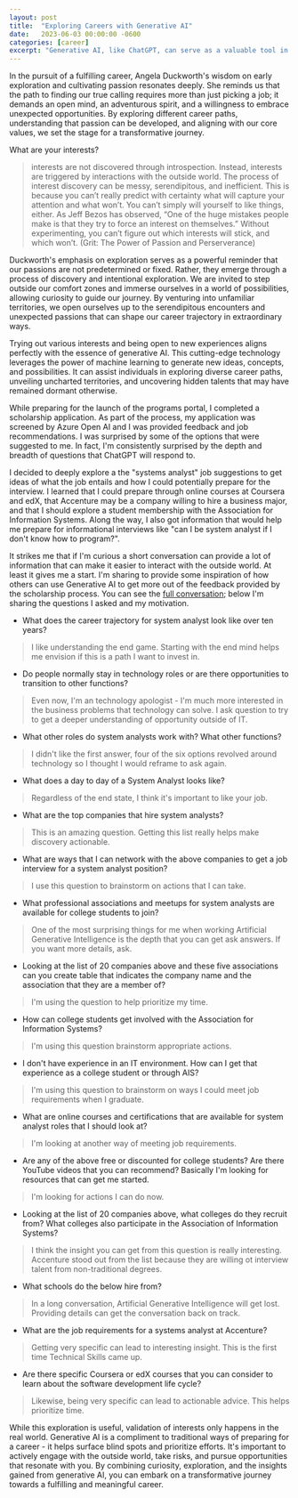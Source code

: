 ```yaml
---
layout: post
title:  "Exploring Careers with Generative AI"
date:   2023-06-03 00:00:00 -0600
categories: [career]
excerpt: "Generative AI, like ChatGPT, can serve as a valuable tool in career exploration by providing insights and recommendations. It can help individuals uncover potential paths, discover resources such as online courses and professional associations, and prioritize efforts based on personalized feedback. However, while generative AI is beneficial, it should be complemented by real-world engagement, taking risks, and pursuing opportunities to validate and develop interests for a truly fulfilling career journey."
---
```

In the pursuit of a fulfilling career, Angela Duckworth's wisdom on early exploration and cultivating passion resonates deeply. She reminds us that the path to finding our true calling requires more than just picking a job; it demands an open mind, an adventurous spirit, and a willingness to embrace unexpected opportunities. By exploring different career paths, understanding that passion can be developed, and aligning with our core values, we set the stage for a transformative journey. 

What are your interests?

> interests are not discovered through introspection. Instead, interests are triggered by interactions with the outside world. The process of interest discovery can be messy, serendipitous, and inefficient. This is because you can’t really predict with certainty what will capture your attention and what won’t. You can’t simply will yourself to like things, either. As Jeff Bezos has observed, “One of the huge mistakes people make is that they try to force an interest on themselves.” Without experimenting, you can’t figure out which interests will stick, and which won’t. (Grit: The Power of Passion and Perserverance)

Duckworth's emphasis on exploration serves as a powerful reminder that our passions are not predetermined or fixed. Rather, they emerge through a process of discovery and intentional exploration. We are invited to step outside our comfort zones and immerse ourselves in a world of possibilities, allowing curiosity to guide our journey. By venturing into unfamiliar territories, we open ourselves up to the serendipitous encounters and unexpected passions that can shape our career trajectory in extraordinary ways.

Trying out various interests and being open to new experiences aligns perfectly with the essence of generative AI. This cutting-edge technology leverages the power of machine learning to generate new ideas, concepts, and possibilities. It can assist individuals in exploring diverse career paths, unveiling uncharted territories, and uncovering hidden talents that may have remained dormant otherwise.

While preparing for the launch of the programs portal, I completed a scholarship application.  As part of the process, my application was screened by Azure Open AI and I was provided feedback and job recommendations.  I was surprised by some of the options that were suggested to me.  In fact, I'm consistently surprised by the depth and breadth of questions that ChatGPT will respond to.

I decided to deeply explore a the "systems analyst" job suggestions to get ideas of what the job entails and how I could potentially prepare for the interview.  I learned that I could prepare through online courses at Coursera and edX, that Accenture may be a company willing to hire a business major, and that I should explore a student membership with the Association for Information Systems.  Along the way, I also got information that would help me prepare for informational interviews like "can I be system analyst if I don't know how to program?".  

It strikes me that if I'm curious a short conversation can provide a lot of information that can make it easier to interact with the outside world.  At least it gives me a start.  I'm sharing to provide some inspiration of how others can use Generative AI to get more out of the feedback provided by the scholarship process.  You can see the [full conversation](https://chat.openai.com/share/7563a68b-e271-4d88-800f-bdd590b0a998); below I'm sharing the questions I asked and my motivation.

- What does the career trajectory for system analyst look like over ten years?
> I like understanding the end game.  Starting with the end mind helps me envision if this is a path I want to invest in.
- Do people normally stay in technology roles or are there opportunities to transition to other functions?
> Even now, I'm an technology apologist - I'm much more interested in the business problems that technology can solve.  I ask question to try to get a deeper understanding of opportunity outside of IT.
- What other roles do system analysts work with?  What other functions?
> I didn't like the first answer, four of the six options revolved around technology so I thought I would reframe to ask again.
- What does a day to day of a System Analyst looks like?
> Regardless of the end state, I think it's important to like your job.
- What are the top companies that hire system analysts?
> This is an amazing question.  Getting this list really helps make discovery actionable.
- What are ways that I can network with the above companies to get a job interview for a system analyst position?
> I use this question to brainstorm on actions that I can take.
- What professional associations and meetups for system analysts are available for college students to join?
> One of the most surprising things for me when working Artificial Generative Intelligence is the depth that you can get ask answers.  If you want more details, ask.
- Looking at the list of 20 companies above and these five associations can you create table that indicates the company name and the association that they are a member of?
> I'm using the question to help prioritize my time.
- How can college students get involved with the Association for Information Systems?
> I'm using this question brainstorm appropriate actions.
- I don't have experience in an IT environment.  How can I get that experience as a college student or through AIS?
> I'm using this question to brainstorm on ways I could meet job requirements when I graduate.
- What are online courses and certifications that are available for system analyst roles that I should look at?
> I'm looking at another way of meeting job requirements.
- Are any of the above free or discounted for college students?  Are there YouTube videos that you can recommend?  Basically I'm looking for resources that can get me started.
> I'm looking for actions I can do now.
- Looking at the list of 20 companies above, what colleges do they recruit from?  What colleges also participate in the Association of Information Systems?
> I think the insight you can get from this question is really interesting.  Accenture stood out from the list because they are willing ot interview talent from non-traditional degrees.
- What schools do the below hire from?
> In a long conversation, Artificial Generative Intelligence will get lost.  Providing details can get the conversation back on track.
- What are the job requirements for a systems analyst at Accenture?
> Getting very specific can lead to interesting insight.  This is the first time Technical Skills came up.  
- Are there specific Coursera or edX courses that you can consider to learn about the software development life cycle?
> Likewise, being very specific can lead to actionable advice.  This helps prioritize time.

While this exploration is useful, validation of interests only happens in the real world.  Generative AI is a compliment to traditional ways of preparing for a career - it helps surface blind spots and prioritize efforts.  It's important to actively engage with the outside world, take risks, and pursue opportunities that resonate with you. By combining curiosity, exploration, and the insights gained from generative AI, you can embark on a transformative journey towards a fulfilling and meaningful career.
